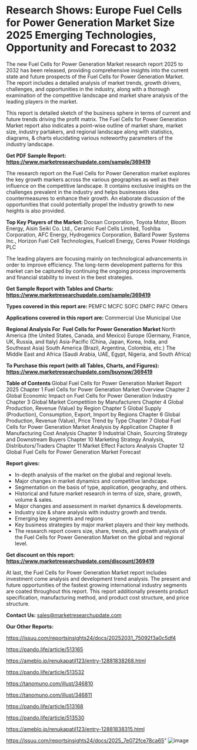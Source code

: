 # Research Shows: Europe Fuel Cells for Power Generation Market Size 2025 Emerging Technologies, Opportunity and Forecast to 2032

The new Fuel Cells for Power Generation Market research report 2025 to 2032 has been released, providing comprehensive insights into the current state and future prospects of the Fuel Cells for Power Generation Market. The report includes a detailed analysis of market trends, growth drivers, challenges, and opportunities in the industry, along with a thorough examination of the competitive landscape and market share analysis of the leading players in the market.

This report is detailed sketch of the business sphere in terms of current and future trends driving the profit matrix. The Fuel Cells for Power Generation Market report also indicates a point-wise outline of market share, market size, industry partakers, and regional landscape along with statistics, diagrams, &amp; charts elucidating various noteworthy parameters of the industry landscape.

<strong><b>Get PDF Sample Report: <a href=https://www.marketresearchupdate.com/sample/369419>https://www.marketresearchupdate.com/sample/369419</a></b></strong>

The research report on the Fuel Cells for Power Generation market explores the key growth markers across the various geographies as well as their influence on the competitive landscape. It contains exclusive insights on the challenges prevalent in the industry and helps businesses idea countermeasures to enhance their growth. An elaborate discussion of the opportunities that could potentially propel the industry growth to new heights is also provided.

<strong><b>Top Key Players of the Market:
</b></strong>Doosan Corporation, Toyota Motor, Bloom Energy, Aisin Seiki Co. Ltd., Ceramic Fuel Cells Limited, Toshiba Corporation, AFC Energy, Hydrogenics Corporation, Ballard Power Systems Inc., Horizon Fuel Cell Technologies, Fuelcell Energy, Ceres Power Holdings PLC<strong><b>
</b></strong>

The leading players are focusing mainly on technological advancements in order to improve efficiency. The long-term development patterns for this market can be captured by continuing the ongoing process improvements and financial stability to invest in the best strategies.

<strong><b>Get Sample Report with Tables and Charts: <a href=https://www.marketresearchupdate.com/sample/369419>https://www.marketresearchupdate.com/sample/369419</a></b></strong>

<strong><b>Types covered in this report are:
</b></strong>PEMFC
MCFC
SOFC
DMFC
PAFC
Others<strong><b>
</b></strong>

<strong><b>Applications covered in this report are:
</b></strong>Commercial Use
Municipal Use<strong><b>
</b></strong>

<strong><b>Regional Analysis For  Fuel Cells for Power Generation Market</b></strong><strong><b>
</b></strong>North America (the United States, Canada, and Mexico)
Europe (Germany, France, UK, Russia, and Italy)
Asia-Pacific (China, Japan, Korea, India, and Southeast Asia)
South America (Brazil, Argentina, Colombia, etc.)
The Middle East and Africa (Saudi Arabia, UAE, Egypt, Nigeria, and South Africa)

<strong><b>To Purchase this report (with all Tables, Charts, and Figures): <a href=https://www.marketresearchupdate.com/buynow/369419>https://www.marketresearchupdate.com/buynow/369419</a></b></strong>

<strong><b>Table of Contents</b></strong><strong><b>
</b></strong>Global Fuel Cells for Power Generation Market Report 2025
Chapter 1 Fuel Cells for Power Generation Market Overview
Chapter 2 Global Economic Impact on Fuel Cells for Power Generation Industry
Chapter 3 Global Market Competition by Manufacturers
Chapter 4 Global Production, Revenue (Value) by Region
Chapter 5 Global Supply (Production), Consumption, Export, Import by Regions
Chapter 6 Global Production, Revenue (Value), Price Trend by Type
Chapter 7 Global Fuel Cells for Power Generation Market Analysis by Application
Chapter 8 Manufacturing Cost Analysis
Chapter 9 Industrial Chain, Sourcing Strategy and Downstream Buyers
Chapter 10 Marketing Strategy Analysis, Distributors/Traders
Chapter 11 Market Effect Factors Analysis
Chapter 12 Global Fuel Cells for Power Generation Market Forecast

<strong><b>Report gives:</b></strong>

- In-depth analysis of the market on the global and regional levels.
- Major changes in market dynamics and competitive landscape.
- Segmentation on the basis of type, application, geography, and others.
- Historical and future market research in terms of size, share, growth, volume &amp; sales.
- Major changes and assessment in market dynamics &amp; developments.
- Industry size &amp; share analysis with industry growth and trends.
- Emerging key segments and regions
- Key business strategies by major market players and their key methods.
- The research report covers size, share, trends, and growth analysis of the Fuel Cells for Power Generation Market on the global and regional level.

<strong><b>Get discount on this report: <a href=https://www.marketresearchupdate.com/discount/369419>https://www.marketresearchupdate.com/discount/369419</a></b></strong>

At last, the Fuel Cells for Power Generation Market report includes investment come analysis and development trend analysis. The present and future opportunities of the fastest growing international industry segments are coated throughout this report. This report additionally presents product specification, manufacturing method, and product cost structure, and price structure.

<strong><b>Contact Us:
</b></strong>sales@marketresearchupdate.com

<strong>Our Other Reports:</strong>

<a href=https://issuu.com/reportsinsights24/docs/20252031_75092f3a0c5df4>https://issuu.com/reportsinsights24/docs/20252031_75092f3a0c5df4</a>

<a href=https://pando.life/article/513165>https://pando.life/article/513165</a>

<a href=https://ameblo.jp/renukapatil123/entry-12881838268.html>https://ameblo.jp/renukapatil123/entry-12881838268.html</a>

<a href=https://pando.life/article/513532>https://pando.life/article/513532</a>

<a href=https://tanomuno.com/illust/346810>https://tanomuno.com/illust/346810</a>

<a href=https://tanomuno.com/illust/346811>https://tanomuno.com/illust/346811</a>

<a href=https://pando.life/article/513168>https://pando.life/article/513168</a>

<a href=https://pando.life/article/513530>https://pando.life/article/513530</a>

<a href=https://ameblo.jp/renukapatil123/entry-12881838315.html>https://ameblo.jp/renukapatil123/entry-12881838315.html</a>

<a href=https://issuu.com/reportsinsights24/docs/2025_7e072fce78ca65>https://issuu.com/reportsinsights24/docs/2025_7e072fce78ca65</a>"
![image](https://github.com/user-attachments/assets/026b9086-a615-4930-ad58-df90cd7717fa)
